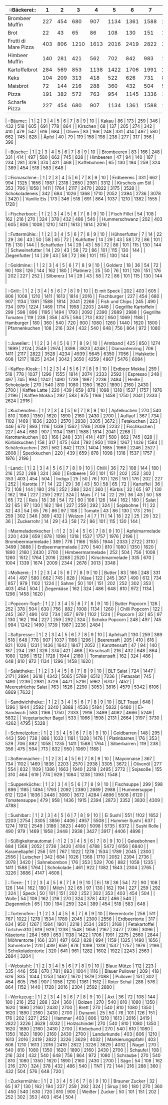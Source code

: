 
| ::Bäckerei:: | 1 | 2 | 3 | 4 | 5 | 6 | 7 | 8 | 9 | 10 |
|--------------|---|---|---|---|---|---|---|---|---|----|
| Brombeer Muffin | 227 | 454 | 680 | 907 | 1134 | 1361 | 1588 | 1814 | 2041 | 2268 |
| Brot | 22 | 43 | 65 | 86 | 108 | 130 | 151 | 173 | 194 | 216 |
| Frutti di Mare Pizza | 403 | 806 | 1210 | 1613 | 2016 | 2419 | 2822 | 3226 | 3629 | 4032 |
| Himbeer Muffin | 140 | 281 | 421 | 562 | 702 | 842 | 983 | 1123 | 1264 | 1404 |
| Kartoffelbrot | 284 | 569 | 853 | 1138 | 1422 | 1706 | 1991 | 2275 | 2560 | 2844 |
| Keks | 104 | 209 | 313 | 418 | 522 | 626 | 731 | 835 | 940 | 1044 |
| Maisbrot | 72 | 144 | 216 | 288 | 360 | 432 | 504 | 576 | 648 | 720 |
| Pizza | 191 | 382 | 572 | 763 | 954 | 1145 | 1336 | 1526 | 1717 | 1908 |
| Scharfe Pizza | 227 | 454 | 680 | 907 | 1134 | 1361 | 1588 | 1814 | 2041 | 2268 |


| ::Bäume:: | 1 | 2 | 3 | 4 | 5 | 6 | 7 | 8 | 9 | 10 |
| Kakau | 86 | 173 | 259 | 346 | 432 | 518 | 605 | 691 | 778 | 864 |
| Kirschen | 68 | 137 | 205 | 274 | 342 | 410 | 479 | 547 | 616 | 684 |
| Oliven | 83 | 166 | 248 | 331 | 414 | 497 | 580 | 662 | 745 | 828 |
| Äpfel | 40 | 79 | 119 | 158 | 198 | 238 | 277 | 317 | 356 | 396 |


| ::Büsche:: | 1 | 2 | 3 | 4 | 5 | 6 | 7 | 8 | 9 | 10 |
| Brombeeren | 83 | 166 | 248 | 331 | 414 | 497 | 580 | 662 | 745 | 828 |
| Himbeeren | 47 | 94 | 140 | 187 | 234 | 281 | 328 | 374 | 421 | 468 |
| Kaffebohnen | 65 | 130 | 194 | 259 | 324 | 389 | 454 | 518 | 583 | 648 |


| ::Eismaschine:: | 1 | 2 | 3 | 4 | 5 | 6 | 7 | 8 | 9 | 10 |
| Erdbeereis | 331 | 662 | 994 | 1325 | 1656 | 1987 | 2318 | 2650 | 2981 | 3312 |
| Kirscheis am Stil | 353 | 706 | 1058 | 1411 | 1764 | 2117 | 2470 | 2822 | 3175 | 3528 |
| Schokoladeneis | 342 | 684 | 1026 | 1368 | 1710 | 2052 | 2394 | 2736 | 3078 | 3420 |
| Vanille Eis | 173 | 346 | 518 | 691 | 864 | 1037 | 1210 | 1382 | 1555 | 1728 |


| ::Fischerboot:: | 1 | 2 | 3 | 4 | 5 | 6 | 7 | 8 | 9 | 10 |
| Fisch Fillet | 54 | 108 | 162 | 216 | 270 | 324 | 378 | 432 | 486 | 540 |
| Hummerschwanz | 202 | 403 | 605 | 806 | 1008 | 1210 | 1411 | 1613 | 1814 | 2016 |


| ::Futtermühle:: | 1 | 2 | 3 | 4 | 5 | 6 | 7 | 8 | 9 | 10 |
| Hühnerfutter | 7 | 14 | 22 | 29 | 36 | 43 | 50 | 58 | 65 | 72 |
| Kuhfutter | 14 | 29 | 43 | 58 | 72 | 86 | 101 | 115 | 130 | 144 |
| Schaffutter | 14 | 29 | 43 | 58 | 72 | 86 | 101 | 115 | 130 | 144 |
| Schweinefutter | 14 | 29 | 43 | 58 | 72 | 86 | 101 | 115 | 130 | 144 |
| Ziegenfutter | 14 | 29 | 43 | 58 | 72 | 86 | 101 | 115 | 130 | 144 |


| ::Goldmine:: | 1 | 2 | 3 | 4 | 5 | 6 | 7 | 8 | 9 | 10 |
| Golderz | 18 | 36 | 54 | 72 | 90 | 108 | 126 | 144 | 162 | 180 |
| Platinerz | 25 | 50 | 76 | 101 | 126 | 151 | 176 | 202 | 227 | 252 |
| Silbererz | 14 | 29 | 43 | 58 | 72 | 86 | 101 | 115 | 130 | 144 |


| ::Grill:: | 1 | 2 | 3 | 4 | 5 | 6 | 7 | 8 | 9 | 10 |
| Ei mit Speck | 202 | 403 | 605 | 806 | 1008 | 1210 | 1411 | 1613 | 1814 | 2016 |
| Fischburger | 227 | 454 | 680 | 907 | 1134 | 1361 | 1588 | 1814 | 2041 | 2268 |
| Fish und Chips | 245 | 490 | 734 | 979 | 1224 | 1469 | 1714 | 1958 | 2203 | 2448 |
| Gegrillte Kartoffeln | 299 | 598 | 896 | 1195 | 1494 | 1793 | 2092 | 2390 | 2689 | 2988 |
| Gegrillte Tomaten | 119 | 238 | 356 | 475 | 594 | 713 | 832 | 950 | 1069 | 1188 |
| Hamburger | 180 | 360 | 540 | 720 | 900 | 1080 | 1260 | 1440 | 1620 | 1800 |
| Pfannenkuchen | 108 | 216 | 324 | 432 | 540 | 648 | 756 | 864 | 972 | 1080 |


| ::Juwelier:: | 1 | 2 | 3 | 4 | 5 | 6 | 7 | 8 | 9 | 10 |
| Armband | 425 | 850 | 1274 | 1699 | 2124 | 2549 | 2974 | 3398 | 3823 | 4248 |
| Diamantenring | 706 | 1411 | 2117 | 2822 | 3528 | 4234 | 4939 | 5645 | 6350 | 7056 |
| Halskette | 608 | 1217 | 1825 | 2434 | 3042 | 3650 | 4259 | 4867 | 5476 | 6084 |


| ::Kaffee-Kiosk:: | 1 | 2 | 3 | 4 | 5 | 6 | 7 | 8 | 9 | 10 |
| Erdbeer Mokka | 259 | 518 | 778 | 1037 | 1296 | 1555 | 1814 | 2074 | 2333 | 2592 |
| Espresso | 248 | 497 | 745 | 994 | 1242 | 1490 | 1739 | 1987 | 2236 | 2484 |
| Heiße | Schokolade | 270 | 540 | 810 | 1080 | 1350 | 1620 | 1890 | 2160 | 2430 | 2700 |
| Kaffee Latte | 220 | 439 | 659 | 878 | 1098 | 1318 | 1537 | 1757 | 1976 | 2196 |
| Kaffee Mokka | 292 | 583 | 875 | 1166 | 1458 | 1750 | 2041 | 2333 | 2624 | 2916 |


| ::Kuchenofen:: | 1 | 2 | 3 | 4 | 5 | 6 | 7 | 8 | 9 | 10 |
| Apfelkuchen | 270 | 540 | 810 | 1080 | 1350 | 1620 | 1890 | 2160 | 2430 | 2700 |
| Auflauf | 367 | 734 | 1102 | 1469 | 1836 | 2203 | 2570 | 2938 | 3305 | 3672 |
| Fetakuchen | 223 | 446 | 670 | 893 | 1116 | 1339 | 1562 | 1786 | 2009 | 2232 |
| Fischkuchen | 227 | 454 | 680 | 907 | 1134 | 1361 | 1588 | 1814 | 2041 | 2268 |
| Karottenkuchen | 83 | 166 | 248 | 331 | 414 | 497 | 580 | 662 | 745 | 828 |
| Kürbiskuchen | 158 | 317 | 475 | 634 | 792 | 950 | 1109 | 1267 | 1426 | 1584 |
| Schäferkuchen | 281 | 562 | 842 | 1123 | 1404 | 1685 | 1966 | 2246 | 2527 | 2808 |
| Speckkuchen | 220 | 439 | 659 | 878 | 1098 | 1318 | 1537 | 1757 | 1976 | 2196 |


| ::Land:: | 1 | 2 | 3 | 4 | 5 | 6 | 7 | 8 | 9 | 10 |
| Chilli | 36 | 72 | 108 | 144 | 180 | 216 | 252 | 288 | 324 | 360 |
| Erdbeere | 50 | 101 | 151 | 202 | 252 | 302 | 353 | 403 | 454 | 504 |
| Indigo | 25 | 50 | 76 | 101 | 126 | 151 | 176 | 202 | 227 | 252 |
| Karotte | 7 | 14 | 22 | 29 | 36 | 43 | 50 | 58 | 65 | 72 |
| Kartoffel | 36 | 72 | 108 | 144 | 180 | 216 | 252 | 288 | 324 | 360 |
| Kürbis | 32 | 65 | 97 | 130 | 162 | 194 | 227 | 259 | 292 | 324 |
| Mais | 7 | 14 | 22 | 29 | 36 | 43 | 50 | 58 | 65 | 72 |
| Reis | 18 | 36 | 54 | 72 | 90 | 108 | 126 | 144 | 162 | 180 |
| Salat | 32 | 65 | 97 | 130 | 162 | 194 | 227 | 259 | 292 | 324 |
| Sojabohne | 11 | 22 | 32 | 43 | 54 | 65 | 76 | 86 | 97 | 108 |
| Tomate | 43 | 86 | 130 | 173 | 216 | 259 | 302 | 346 | 389 | 432 |
| Weizen | 4 | 7 | 11 | 14 | 18 | 22 | 25 | 29 | 32 | 36 |
| Zuckerrohr | 14 | 29 | 43 | 58 | 72 | 86 | 101 | 115 | 130 | 144 |


| ::Marmeladenkocher | ::1 | 2 | 3 | 4 | 5 | 6 | 7 | 8 | 9 | 10 |
| Apfelmarmelade | 220 | 439 | 659 | 878 | 1098 | 1318 | 1537 | 1757 | 1976 | 2196 |
| Brombeermarmelade | 389 | 778 | 1166 | 1555 | 1944 | 2333 | 2722 | 3110 | 3499 | 3888 |
| Erdbeermarmelade | 270 | 540 | 810 | 1080 | 1350 | 1620 | 1890 | 2160 | 2430 | 2700 |
| Himbeermarmelade | 252 | 504 | 756 | 1008 | 1260 | 1512 | 1764 | 2016 | 2268 | 2520 |
| Kirschmarmelade | 335 | 670 | 1004 | 1339 | 1674 | 2009 | 2344 | 2678 | 3013 | 3348 |


| ::Molkerei:: | 1 | 2 | 3 | 4 | 5 | 6 | 7 | 8 | 9 | 10 |
| Butter | 83 | 166 | 248 | 331 | 414 | 497 | 580 | 662 | 745 | 828 |
| Käse | 122 | 245 | 367 | 490 | 612 | 734 | 857 | 979 | 1102 | 1224 |
| Sahne | 50 | 101 | 151 | 202 | 252 | 302 | 353 | 403 | 454 | 504 |
| Ziegenkäse | 162 | 324 | 486 | 648 | 810 | 972 | 1134 | 1296 | 1458 | 1620 |


| ::Popcorn-Topf:: | 1 | 2 | 3 | 4 | 5 | 6 | 7 | 8 | 9 | 10 |
| Butter Popcorn | 126 | 252 | 378 | 504 | 630 | 756 | 882 | 1008 | 1134 | 1260 |
| Chilli Popcorn | 122 | 245 | 367 | 490 | 612 | 734 | 857 | 979 | 1102 | 1224 |
| Popcorn | 32 | 65 | 97 | 130 | 162 | 194 | 227 | 259 | 292 | 324 |
| Schoko Popcorn | 248 | 497 | 745 | 994 | 1242 | 1490 | 1739 | 1987 | 2236 | 2484 |


| ::Saftpresse:: | 1 | 2 | 3 | 4 | 5 | 6 | 7 | 8 | 9 | 10 |
| Apfelsaft | 130 | 259 | 389 | 518 | 648 | 778 | 907 | 1037 | 1166 | 1296 |
| Beerensaft | 205 | 410 | 616 | 821 | 1026 | 1231 | 1436 | 1642 | 1847 | 2052 |
| Karottensaft | 47 | 94 | 140 | 187 | 234 | 281 | 328 | 374 | 421 | 468 |
| Kirschsaft | 216 | 432 | 648 | 864 | 1080 | 1296 | 1512 | 1728 | 1944 | 2160 |
| Tomatensaft | 162 | 324 | 486 | 648 | 810 | 972 | 1134 | 1296 | 1458 | 1620 |


| ::Salattheke:: | 1 | 2 | 3 | 4 | 5 | 6 | 7 | 8 | 9 | 10 |
| BLT Salat | 724 | 1447 | 2171 | 2894 | 3618 | 4342 | 5065 | 5789 | 6512 | 7236 |
| Fetasalat | 745 | 1490 | 2236 | 2981 | 3726 | 4471 | 5216 | 5962 | 6707 | 7452 |
| Meeresfrüchte Salat | 763 | 1526 | 2290 | 3053 | 3816 | 4579 | 5342 | 6106 | 6869 | 7632 |


| ::Sandwichtheke:: | 1 | 2 | 3 | 4 | 5 | 6 | 7 | 8 | 9 | 10 |
| BLT Toast | 648 | 1296 | 1944 | 2592 | 3240 | 3888 | 4536 | 5184 | 5832 | 6480 |
| Ei-Sandwich | 583 | 1166 | 1750 | 2333 | 2916 | 3499 | 4082 | 4666 | 5249 | 5832 |
| Vegetarischer Bagel | 533 | 1066 | 1598 | 2131 | 2664 | 3197 | 3730 | 4262 | 4795 | 5328 |


| ::Schmelzofen:: | 1 | 2 | 3 | 4 | 5 | 6 | 7 | 8 | 9 | 10 |
| Goldbarren | 148 | 295 | 443 | 590 | 738 | 886 | 1033 | 1181 | 1328 | 1476 |
| Platinbarren | 176 | 353 | 529 | 706 | 882 | 1058 | 1235 | 1411 | 1588 | 1764 |
| Silberbarren | 119 | 238 | 356 | 475 | 594 | 713 | 832 | 950 | 1069 | 1188 |


| ::Soßenmacher:: | 1 | 2 | 3 | 4 | 5 | 6 | 7 | 8 | 9 | 10 |
| Mayonnaise | 367 | 734 | 1102 | 1469 | 1836 | 2203 | 2570 | 2938 | 3305 | 3672 |
| Olivenöl | 277 | 554 | 832 | 1109 | 1386 | 1663 | 1940 | 2218 | 2495 | 2772 |
| Sojasoße | 155 | 310 | 464 | 619 | 774 | 929 | 1084 | 1238 | 1393 | 1548 |


| ::Suppenküche:: | 1 | 2 | 3 | 4 | 5 | 6 | 7 | 8 | 9 | 10 |
| Fischsuppe | 299 | 598 | 896 | 1195 | 1494 | 1793 | 2092 | 2390 | 2689 | 2988 |
| Hummersuppe | 612 | 1224 | 1836 | 2448 | 3060 | 3672 | 4284 | 4896 | 5508 | 6120 |
| Tomatensuppe | 479 | 958 | 1436 | 1915 | 2394 | 2873 | 3352 | 3830 | 4309 | 4788 |


| ::Sushibar:: | 1 | 2 | 3 | 4 | 5 | 6 | 7 | 8 | 9 | 10 |
| Ei Sushi | 551 | 1102 | 1652 | 2203 | 2754 | 3305 | 3856 | 4406 | 4957 | 5508 |
| Hummer Sushi | 637 | 1274 | 1912 | 2549 | 3186 | 3823 | 4460 | 5098 | 5735 | 6372 |
| Sushi Rolle | 490 | 979 | 1469 | 1958 | 2448 | 2938 | 3427 | 3917 | 4406 | 4896 |


| ::Süßigkeitenautomat | ::1 | 2 | 3 | 4 | 5 | 6 | 7 | 8 | 9 | 10 |
| Geleebohnen | 684 | 1368 | 2052 | 2736 | 3420 | 4104 | 4788 | 5472 | 6156 | 6840 |
| Karamellapfel | 256 | 511 | 767 | 1022 | 1278 | 1534 | 1789 | 2045 | 2300 | 2556 |
| Lutscher | 342 | 684 | 1026 | 1368 | 1710 | 2052 | 2394 | 2736 | 3078 | 3420 |
| Sahnebombon | 176 | 353 | 529 | 706 | 882 | 1058 | 1235 | 1411 | 1588 | 1764 |
| Schokolade | 461 | 922 | 1382 | 1843 | 2304 | 2765 | 3226 | 3686 | 4147 | 4608 |


| ::Tiere:: | 1 | 2 | 3 | 4 | 5 | 6 | 7 | 8 | 9 | 10 |
| Ei | 18 | 36 | 54 | 72 | 90 | 108 | 126 | 144 | 162 | 180 |
| Milch | 32 | 65 | 97 | 130 | 162 | 194 | 227 | 259 | 292 | 324 |
| Speck | 50 | 101 | 151 | 202 | 252 | 302 | 353 | 403 | 454 | 504 |
| Wolle | 54 | 108 | 162 | 216 | 270 | 324 | 378 | 432 | 486 | 540 |
| Ziegenmilch | 65 | 130 | 194 | 259 | 324 | 389 | 454 | 518 | 583 | 648 |


| ::Tortenofen:: | 1 | 2 | 3 | 4 | 5 | 6 | 7 | 8 | 9 | 10 |
| Beerentorte | 256 | 511 | 767 | 1022 | 1278 | 1534 | 1789 | 2045 | 2300 | 2556 |
| Erdbeertorte | 317 | 634 | 950 | 1267 | 1584 | 1901 | 2218 | 2534 | 2851 | 3168 |
| Fetakartoffel | Törtchen310 | 619 | 929 | 1238 | 1548 | 1858 | 2167 | 2477 | 2786 | 3096 |
| Käsetorte | 284 | 569 | 853 | 1138 | 1422 | 1706 | 1991 | 2275 | 2560 | 2844 |
| Möhrentorte | 166 | 331 | 497 | 662 | 828 | 994 | 1159 | 1325 | 1490 | 1656 |
| Sahnetorte | 220 | 439 | 659 | 878 | 1098 | 1318 | 1537 | 1757 | 1976 | 2196 |
| Schokoladentorte | 320 | 641 | 961 | 1282 | 1602 | 1922 | 2243 | 2563 | 2884 | 3204 |


| ::Webstuhl:: | 1 | 2 | 3 | 4 | 5 | 6 | 7 | 8 | 9 | 10 |
| Blaue Mütze | 112 | 223 | 335 | 446 | 558 | 670 | 781 | 893 | 1004 | 1116 |
| Blauer Pullover | 209 | 418 | 626 | 835 | 1044 | 1253 | 1462 | 1670 | 1879 | 2088 |
| Pullover | 151 | 302 | 454 | 605 | 756 | 907 | 1058 | 1210 | 1361 | 1512 |
| Roter Schal | 288 | 576 | 864 | 1152 | 1440 | 1728 | 2016 | 2304 | 2592 | 2880 |


| ::Werkzeug:: | 1 | 2 | 3 | 4 | 5 | 6 | 7 | 8 | 9 | 10 |
| Axt | 36 | 72 | 108 | 144 | 180 | 216 | 252 | 288 | 324 | 360 |
| Bolzen | 270 | 540 | 810 | 1080 | 1350 | 1620 | 1890 | 2160 | 2430 | 2700 |
| Brett | 270 | 540 | 810 | 1080 | 1350 | 1620 | 1890 | 2160 | 2430 | 2700 |
| Dynamit | 25 | 50 | 76 | 101 | 126 | 151 | 176 | 202 | 227 | 252 |
| Hammer | 403 | 806 | 1210 | 1613 | 2016 | 2419 | 2822 | 3226 | 3629 | 4032 |
| Holzschindel | 270 | 540 | 810 | 1080 | 1350 | 1620 | 1890 | 2160 | 2430 | 2700 |
| Klebeband | 270 | 540 | 810 | 1080 | 1350 | 1620 | 1890 | 2160 | 2430 | 2700 |
| Landurkunde | 403 | 806 | 1210 | 1613 | 2016 | 2419 | 2822 | 3226 | 3629 | 4032 |
| Markierungspfahl | 403 | 806 | 1210 | 1613 | 2016 | 2419 | 2822 | 3226 | 3629 | 4032 |
| Nagel | 270 | 540 | 810 | 1080 | 1350 | 1620 | 1890 | 2160 | 2430 | 2700 |
| Schaufel | 108 | 216 | 324 | 432 | 540 | 648 | 756 | 864 | 972 | 1080 |
| Schraube | 270 | 540 | 810 | 1080 | 1350 | 1620 | 1890 | 2160 | 2430 | 2700 |
| Säge | 54 | 108 | 162 | 216 | 270 | 324 | 378 | 432 | 486 | 540 |
| TNT | 72 | 144 | 216 | 288 | 360 | 432 | 504 | 576 | 648 | 720 |


| ::Zuckermühle:: | 1 | 2 | 3 | 4 | 5 | 6 | 7 | 8 | 9 | 10 |
| Brauner Zucker | 32 | 65 | 97 | 130 | 162 | 194 | 227 | 259 | 292 | 324 |
| Sirup | 90 | 180 | 270 | 360 | 450 | 540 | 630 | 720 | 810 | 900 |
| Weißer | Zucker | 50 | 101 | 151 | 202 | 252 | 302 | 353 | 403 | 454 | 504 |
